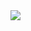 <!-- 
.. title: پیاده‌روی در دلفت-پسین هشت آوریل دوهزار و پانزده
.. slug: 2015-04-08-lopen-in-delft-middag
.. date: 2015-04-08 21:14:54 UTC+02:00
.. tags: 
.. category: پیاده‌روی در دلفت
.. link: 
.. description: 
.. type: text
-->

<img src="http://googledrive.com/host/0B8OOfC6oWXEPWFViYjIzQ2lJWVE" />

